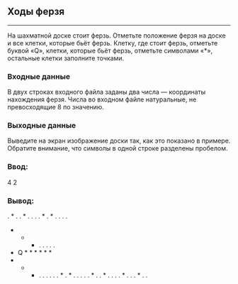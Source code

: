 ## Ходы ферзя
____
На шахматной доске стоит ферзь. Отметьте положение ферзя на доске и все клетки, которые бьёт ферзь. Клетку, где стоит ферзь, отметьте буквой «Q», клетки, которые бьёт ферзь, отметьте символами «*», остальные клетки заполните точками.

### Входные данные

В двух строках входного файла заданы два числа — координаты нахождения ферзя. Числа во входном файле натуральные, не превосходящие 8 по значению.

### Выходные данные

Выведите на экран изображение доски так, как это показано в примере. Обратите внимание, что символы в одной строке разделены пробелом.

### Ввод:
4
2

### Вывод:
. * . . * . . . 
. * . * . . . . 
* * * . . . . . 
* Q * * * * * * 
* * * . . . . . 
. * . * . . . . 
. * . . * . . . 
. * . . . * . . 
